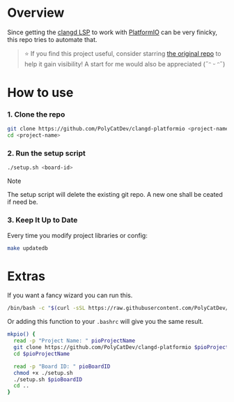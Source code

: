 # Overview

Since getting the [clangd LSP](https://clangd.llvm.org/) to work with [PlatformIO](https://platformio.org/) can be very finicky, this repo tries to automate that.

> ⭐ If you find this project useful, consider starring [the original repo](https://github.com/ironlungx/nvim-pio) to help it gain visibility! A start for me would also be appreciated (˶ᵔ ᵕ ᵔ˶)

# How to use

### 1. Clone the repo

```sh
git clone https://github.com/PolyCatDev/clangd-platformio <project-name>
cd <project-name>
```

### 2. Run the setup script

```sh
./setup.sh <board-id>
```

> [!NOTE] 
> The setup script will delete the existing git repo. A new one shall be ceated if need be.

### 3. Keep It Up to Date

Every time you modify project libraries or config:

```sh
make updatedb
```

# Extras

If you want a fancy wizard you can run this.
```sh
/bin/bash -c "$(curl -sSL https://raw.githubusercontent.com/PolyCatDev/clangd-platformio/refs/heads/main/wizard.sh)"
```

Or adding this function to your `.bashrc` will give you the same result.

```bash
mkpio() {
  read -p "Project Name: " pioProjectName
  git clone https://github.com/PolyCatDev/clangd-platformio $pioProjectName
  cd $pioProjectName

  read -p "Board ID: " pioBoardID
  chmod +x ./setup.sh
  ./setup.sh $pioBoardID
  cd ..
}
```
